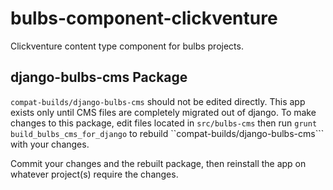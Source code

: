 # bulbs-component-clickventure
Clickventure content type component for bulbs projects.

## django-bulbs-cms Package
```compat-builds/django-bulbs-cms``` should not be edited directly. This app exists only until
CMS files are completely migrated out of django. To make changes to this package,
edit files located in ```src/bulbs-cms``` then run ```grunt build_bulbs_cms_for_django```
to rebuild ``compat-builds/django-bulbs-cms``` with your changes.

Commit your changes and the rebuilt package, then reinstall the app on whatever
project(s) require the changes.
